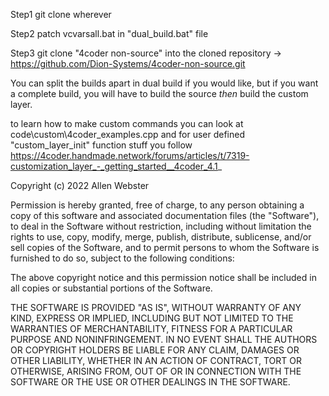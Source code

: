 
Step1 git clone wherever

Step2 patch vcvarsall.bat in "dual_build.bat" file

Step3 git clone "4coder non-source" into the cloned repository
-> https://github.com/Dion-Systems/4coder-non-source.git

You can split the builds apart in dual build if you would like, but if you want a complete build,
you will have to build the source *then* build the custom layer. 

to learn how to make custom commands you can look at code\custom\4coder_examples.cpp
and for user defined "custom_layer_init" function stuff you follow 
https://4coder.handmade.network/forums/articles/t/7319-customization_layer_-_getting_started__4coder_4.1_


Copyright (c) 2022 Allen Webster

Permission is hereby granted, free of charge, to any person obtaining a copy of this software and associated documentation files (the "Software"), to deal in the Software without restriction, including without limitation the rights to use, copy, modify, merge, publish, distribute, sublicense, and/or sell copies of the Software, and to permit persons to whom the Software is furnished to do so, subject to the following conditions:

The above copyright notice and this permission notice shall be included in all copies or substantial portions of the Software.

THE SOFTWARE IS PROVIDED "AS IS", WITHOUT WARRANTY OF ANY KIND, EXPRESS OR IMPLIED, INCLUDING BUT NOT LIMITED TO THE WARRANTIES OF MERCHANTABILITY, FITNESS FOR A PARTICULAR PURPOSE AND NONINFRINGEMENT. IN NO EVENT SHALL THE AUTHORS OR COPYRIGHT HOLDERS BE LIABLE FOR ANY CLAIM, DAMAGES OR OTHER LIABILITY, WHETHER IN AN ACTION OF CONTRACT, TORT OR OTHERWISE, ARISING FROM, OUT OF OR IN CONNECTION WITH THE SOFTWARE OR THE USE OR OTHER DEALINGS IN THE SOFTWARE.

